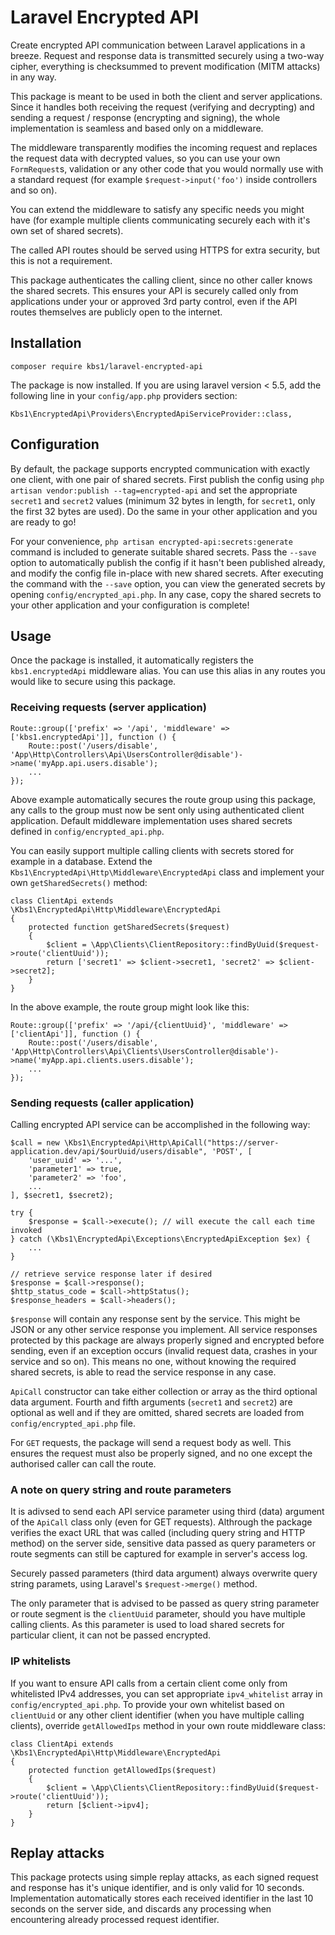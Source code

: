 # Laravel Encrypted API
Create encrypted API communication between Laravel applications in a breeze. Request and response data is transmitted securely using a two-way cipher,
everything is checksummed to prevent modification (MITM attacks) in any way.

This package is meant to be used in both the client and server applications. Since it handles both receiving the request (verifying and decrypting)
and sending a request / response (encrypting and signing), the whole implementation is seamless and based only on a middleware.

The middleware transparently modifies the incoming request and replaces the request data with decrypted values, so you can use your own
`FormRequest`s, validation or any other code that you would normally use with a standard request (for example `$request->input('foo')`
inside controllers and so on).

You can extend the middleware to satisfy any specific needs you might have (for example multiple clients communicating securely each with it's own set
of shared secrets).

The called API routes should be served using HTTPS for extra security, but this is not a requirement.

This package authenticates the calling client, since no other caller knows the shared secrets. This ensures your API is securely called only
from applications under your or approved 3rd party control, even if the API routes themselves are publicly open to the internet.

## Installation
```
composer require kbs1/laravel-encrypted-api
```
The package is now installed. If you are using laravel version &lt; 5.5, add the following line in your `config/app.php` providers section:
```
Kbs1\EncryptedApi\Providers\EncryptedApiServiceProvider::class,
```

## Configuration
By default, the package supports encrypted communication with exactly one client, with one pair of shared secrets. First publish the config using
`php artisan vendor:publish --tag=encrypted-api` and set the appropriate `secret1` and `secret2` values (minimum 32 bytes in length, for `secret1`,
only the first 32 bytes are used). Do the same in your other application and you are ready to go!

For your convenience, `php artisan encrypted-api:secrets:generate` command is included to generate suitable shared secrets. Pass the `--save` option to
automatically publish the config if it hasn't been published already, and modify the config file in-place with new shared secrets. After executing the
command with the `--save` option, you can view the generated secrets by  opening `config/encrypted_api.php`. In any case, copy the shared secrets to your
other application and your configuration is complete!

## Usage
Once the package is installed, it automatically registers the `kbs1.encryptedApi` middleware alias.
You can use this alias in any routes you would like to secure using this package.

### Receiving requests (server application)
```
Route::group(['prefix' => '/api', 'middleware' => ['kbs1.encryptedApi']], function () {
	Route::post('/users/disable', 'App\Http\Controllers\Api\UsersController@disable')->name('myApp.api.users.disable');
	...
});
```
Above example automatically secures the route group using this package, any calls to the group must now be sent only using authenticated client application.
Default middleware implementation uses shared secrets defined in `config/encrypted_api.php`.

You can easily support multiple calling clients with secrets stored for example in a database. Extend the
`Kbs1\EncryptedApi\Http\Middleware\EncryptedApi` class and implement your own `getSharedSecrets()` method:
```
class ClientApi extends \Kbs1\EncryptedApi\Http\Middleware\EncryptedApi
{
	protected function getSharedSecrets($request)
	{
		$client = \App\Clients\ClientRepository::findByUuid($request->route('clientUuid'));
		return ['secret1' => $client->secret1, 'secret2' => $client->secret2];
	}
}
```
In the above example, the route group might look like this:
```
Route::group(['prefix' => '/api/{clientUuid}', 'middleware' => ['clientApi']], function () {
	Route::post('/users/disable', 'App\Http\Controllers\Api\Clients\UsersController@disable')->name('myApp.api.clients.users.disable');
	...
});
```

### Sending requests (caller application)
Calling encrypted API service can be accomplished in the following way:
```
$call = new \Kbs1\EncryptedApi\Http\ApiCall("https://server-application.dev/api/$ourUuid/users/disable", 'POST', [
	'user_uuid' => '...',
	'parameter1' => true,
	'parameter2' => 'foo',
	...
], $secret1, $secret2);

try {
	$response = $call->execute(); // will execute the call each time invoked
} catch (\Kbs1\EncryptedApi\Exceptions\EncryptedApiException $ex) {
	...
}

// retrieve service response later if desired
$response = $call->response();
$http_status_code = $call->httpStatus();
$response_headers = $call->headers();
```
`$response` will contain any response sent by the service. This might be JSON or any other service response you implement. All service responses protected
by this package are always properly signed and encrypted before sending, even if an exception occurs (invalid request data, crashes in your service
and so on). This means no one, without knowing the required shared secrets, is able to read the service response in any case.

`ApiCall` constructor can take either collection or array as the third optional data argument.
Fourth and fifth arguments (`secret1` and `secret2`) are optional as well and if they are omitted, shared secrets are loaded
from `config/encrypted_api.php` file.

For `GET` requests, the package will send a request body as well. This ensures the request must also be properly signed, and no one except the authorised
caller can call the route.

### A note on query string and route parameters
It is adivsed to send each API service parameter using third (data) argument of the `ApiCall` class only (even for GET requests).
Althrough the package verifies the exact URL that was called (including query string and HTTP method) on the server side, sensitive data passed as
query parameters or route segments can still be captured for example in server's access log.

Securely passed parameters (third data argument) always overwrite query string paramets, using Laravel's `$request->merge()` method.

The only parameter that is advised to be passed as query string parameter or route segment is the `clientUuid` parameter, should you have multiple calling
clients. As this parameter is used to load shared secrets for particular client, it can not be passed encrypted.

### IP whitelists
If you want to ensure API calls from a certain client come only from whitelisted IPv4 addresses, you can set appropriate `ipv4_whitelist` array in
`config/encrypted_api.php`. To provide your own whitelist based on `clientUuid` or any other client identifier (when you have multiple calling clients),
override `getAllowedIps` method in your own route middleware class:
```
class ClientApi extends \Kbs1\EncryptedApi\Http\Middleware\EncryptedApi
{
	protected function getAllowedIps($request)
	{
		$client = \App\Clients\ClientRepository::findByUuid($request->route('clientUuid'));
		return [$client->ipv4];
	}
}
```

## Replay attacks
This package protects using simple replay attacks, as each signed request and response has it's unique identifier, and is only valid for 10 seconds.
Implementation automatically stores each received identifier in the last 10 seconds on the server side, and discards any processing when encountering
already processed request identifier.
